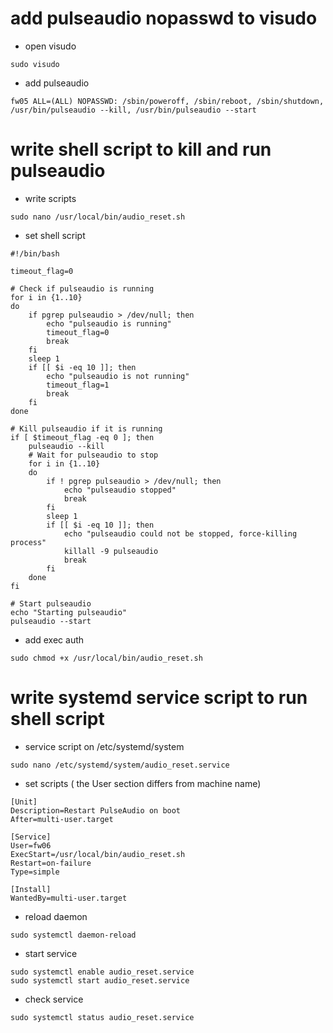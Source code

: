 # add pulseaudio nopasswd to visudo
- open visudo
```
sudo visudo
```
- add pulseaudio
```
fw05 ALL=(ALL) NOPASSWD: /sbin/poweroff, /sbin/reboot, /sbin/shutdown, /usr/bin/pulseaudio --kill, /usr/bin/pulseaudio --start

```

# write shell script to kill and run pulseaudio
- write scripts
```
sudo nano /usr/local/bin/audio_reset.sh
```
- set shell script
```
#!/bin/bash

timeout_flag=0

# Check if pulseaudio is running
for i in {1..10}
do
    if pgrep pulseaudio > /dev/null; then
        echo "pulseaudio is running"
        timeout_flag=0
        break
    fi
    sleep 1
    if [[ $i -eq 10 ]]; then
        echo "pulseaudio is not running"
        timeout_flag=1
        break
    fi
done

# Kill pulseaudio if it is running
if [ $timeout_flag -eq 0 ]; then
    pulseaudio --kill
    # Wait for pulseaudio to stop
    for i in {1..10}
    do
        if ! pgrep pulseaudio > /dev/null; then
            echo "pulseaudio stopped"
            break
        fi
        sleep 1
        if [[ $i -eq 10 ]]; then
            echo "pulseaudio could not be stopped, force-killing process"
            killall -9 pulseaudio
            break
        fi
    done
fi

# Start pulseaudio
echo "Starting pulseaudio"
pulseaudio --start
```
- add exec auth
```
sudo chmod +x /usr/local/bin/audio_reset.sh
```

# write systemd service script to run shell script
- service script on /etc/systemd/system
```
sudo nano /etc/systemd/system/audio_reset.service
```
- set scripts ( the User section differs from machine name)
```
[Unit]
Description=Restart PulseAudio on boot
After=multi-user.target

[Service]
User=fw06
ExecStart=/usr/local/bin/audio_reset.sh
Restart=on-failure
Type=simple

[Install]
WantedBy=multi-user.target

```
- reload daemon
```
sudo systemctl daemon-reload
```
- start service
```
sudo systemctl enable audio_reset.service
sudo systemctl start audio_reset.service
```
- check service
```
sudo systemctl status audio_reset.service
```
